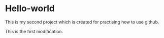 # Hello-world
This is my second project which is created for practising how to use github.

This is the first modification.
